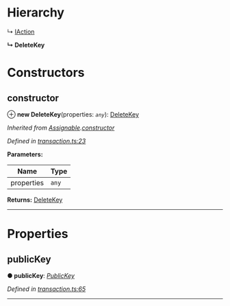 

# Hierarchy

↳  [IAction](_transaction_.iaction.md)

**↳ DeleteKey**

# Constructors

<a id="constructor"></a>

##  constructor

⊕ **new DeleteKey**(properties: *`any`*): [DeleteKey](_transaction_.deletekey.md)

*Inherited from [Assignable](_transaction_.assignable.md).[constructor](_transaction_.assignable.md#constructor)*

*Defined in [transaction.ts:23](https://github.com/nearprotocol/nearlib/blob/01b260c/src.ts/transaction.ts#L23)*

**Parameters:**

| Name | Type |
| ------ | ------ |
| properties | `any` |

**Returns:** [DeleteKey](_transaction_.deletekey.md)

___

# Properties

<a id="publickey"></a>

##  publicKey

**● publicKey**: *[PublicKey](_transaction_.publickey.md)*

*Defined in [transaction.ts:65](https://github.com/nearprotocol/nearlib/blob/01b260c/src.ts/transaction.ts#L65)*

___

